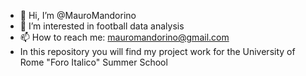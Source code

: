 - 👋 Hi, I’m @MauroMandorino
- 👀 I’m interested in football data analysis
- 📫 How to reach me: mauromandorino@gmail.com
- In this repository you will find my project work for the University of Rome "Foro Italico" Summer School
